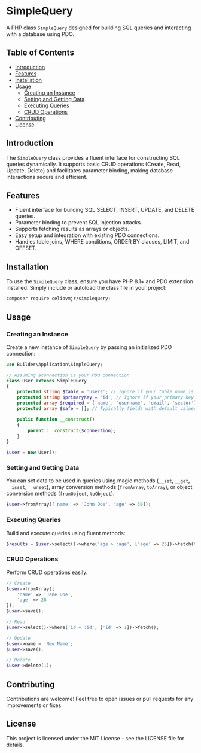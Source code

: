 # SimpleQuery

A PHP class `SimpleQuery` designed for building SQL queries and interacting with a database using PDO.

## Table of Contents

- [Introduction](#introduction)
- [Features](#features)
- [Installation](#installation)
- [Usage](#usage)
  - [Creating an Instance](#creating-an-instance)
  - [Setting and Getting Data](#setting-and-getting-data)
  - [Executing Queries](#executing-queries)
  - [CRUD Operations](#crud-operations)
- [Contributing](#contributing)
- [License](#license)

## Introduction

The `SimpleQuery` class provides a fluent interface for constructing SQL queries dynamically. It supports basic CRUD operations (Create, Read, Update, Delete) and facilitates parameter binding, making database interactions secure and efficient.

## Features

- Fluent interface for building SQL SELECT, INSERT, UPDATE, and DELETE queries.
- Parameter binding to prevent SQL injection attacks.
- Supports fetching results as arrays or objects.
- Easy setup and integration with existing PDO connections.
- Handles table joins, WHERE conditions, ORDER BY clauses, LIMIT, and OFFSET.

## Installation

To use the `SimpleQuery` class, ensure you have PHP 8.1+ and PDO extension installed. Simply include or autoload the class file in your project:

```composer
composer require celiovmjr/simplequery;
```

## Usage

### Creating an Instance

Create a new instance of `SimpleQuery` by passing an initialized PDO connection:

```php
use Builder\Application\SimpleQuery;

// Assuming $connection is your PDO connection
class User extends SimpleQuery
{
    protected string $table = 'users'; // Ignore if your table name is the same as the class (plural form)
    protected string $primaryKey = 'id'; // Ignore if your primary key is 'id'
    protected array $required = ['name', 'username', 'email', 'sector']; // Required fields
    protected array $safe = []; // Typically fields with default values

    public function __construct()
    {
        parent::__construct($connection);
    }
}

$user = new User();
```

### Setting and Getting Data

You can set data to be used in queries using magic methods (`__set`, `__get`, `__isset`, `__unset`), array conversion methods (`fromArray`, `toArray`), or object conversion methods (`fromObject`, `toObject`):

```php
$user->fromArray(['name' => 'John Doe', 'age' => 30]);
```

### Executing Queries

Build and execute queries using fluent methods:

```php
$results = $user->select()->where('age > :age', ['age' => 25])->fetch(true);
```

### CRUD Operations

Perform CRUD operations easily:

```php
// Create
$user->fromArray([
    'name' => 'Jane Doe',
    'age' => 28
]);
$user->save();

// Read
$user->select()->where('id = :id', ['id' => 1])->fetch();

// Update
$user->name = 'New Name';
$user->save();

// Delete
$user->delete(1);
```

## Contributing

Contributions are welcome! Feel free to open issues or pull requests for any improvements or fixes.

## License

This project is licensed under the MIT License - see the LICENSE file for details.
